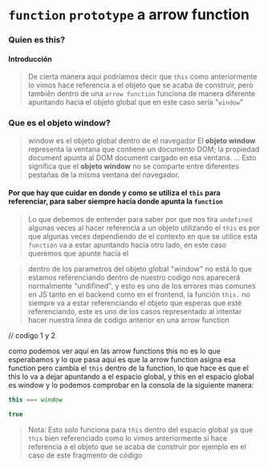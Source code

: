 # ```function``` ```prototype``` a arrow function
### Quien es this?
#### Introducción 
>De cierta manera aquí podríamos decir que ```this``` como anteriormente lo vimos hace referencia a el objeto que se acaba de construir, pero también dentro de una ```arrow function``` funciona de manera diferente apuntando hacia el objeto global que en este caso sería "```window```"

### Que es el objeto window?
>window es el objeto global dentro de el navegador El **objeto window** representa la ventana que contiene un documento DOM; la propiedad document apunta al DOM document cargado en esa ventana. ... Esto significa que el **objeto window** no se comparte entre diferentes pestañas de la misma ventana del navegador.

#### Por que hay que cuidar en donde y como se utiliza el ```this``` para referenciar, para saber siempre hacia donde apunta la ```function```
>Lo que debemos de entender para saber por que nos tira ```undefined``` algunas veces al hacer referencia a un objeto utilizando el ```this``` es por que algunas veces dependiendo de el contexto en que se utilice esta ```function``` va a estar apuntando hacia otro lado, en este caso queremos que apunte hacia el 

>dentro de los parametros del objeto global "window" no está lo que estamos referenciando dentro de nuestro codigo nos aparecerá normalmente "undifined", y esto es uno de los errores mas comunes en JS tanto en el backend como en el frontend, la función ```this.``` no siempre va a estar referenciando el objeto que esperas que esté referenciando, este es uno de los casos representado al intentar hacer nuestra linea de codigo anterior en una arrow function

// codigo 1 y 2

como podemos ver aquí en las arrow functions this no es lo que esperabamos y lo que pasa aquí es que la arrow function asigna esa function pero cambia el ```this``` dentro de la function, lo que hace es que el this lo va a dejar apuntando a el espacio global, y this en el espacio global es window y lo podemos comprobar en la consola de la siguiente manera:

```js
this === window

true
```

>Nota: Esto solo funciona para ```this``` dentro del espacio global ya que ```this``` bien referenciado como lo vimos anteriormente si hace referencia a el objeto que se acaba de construir por ejemplo en el caso de este fragmento de código 

